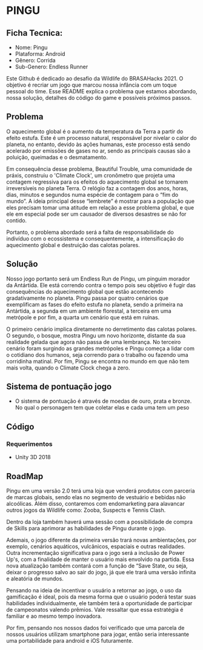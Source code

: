 # PINGU

## Ficha Tecnica:
* Nome: Pingu
* Plataforma: Android
* Gênero: Corrida
* Sub-Genero: Endless Runner

Este Github é dedicado ao desafio da Wildlife do BRASAHacks 2021. O objetivo é recriar um jogo que marcou nossa infância com um toque pessoal do time. Esse README explica o problema que estamos abordando, nossa solução, detalhes do código do game e possíveis próximos passos.

## Problema
   O aquecimento global é o aumento da temperatura da Terra a partir do efeito estufa. Este é um processo natural, responsável por nivelar o calor do planeta, no entanto, devido às ações humanas, este processo está sendo acelerado por emissões de gases no ar, sendo as principais causas são a poluição, queimadas e o desmatamento.

   Em consequência desse problema, Beautiful Trouble, uma comunidade de práxis, construiu o 'Climate Clock', um cronômetro que projeta uma contagem regressiva para os efeitos do aquecimento global se tornarem irreversíveis no planeta Terra. O relógio faz a contagem dos anos, horas, dias, minutos e segundos numa espécie de contagem para o “fim do mundo”. A ideia principal desse “lembrete” é mostrar para a população que eles precisam tomar uma atitude em relação a esse problema global, e que ele em especial pode ser um causador de diversos desastres se não for contido.

   Portanto, o problema abordado será a falta de responsabilidade do indivíduo com o ecossistema e consequentemente, a intensificação do aquecimento global e destruição das calotas polares.

## Solução

   Nosso jogo portanto será um Endless Run de Pingu, um pinguim morador da Antártida. Ele está correndo contra o tempo pois seu objetivo é fugir das consequências do aquecimento global que estão acontecendo gradativamente no planeta. Pingu passa por quatro cenários que exemplificam as fases do efeito estufa no planeta, sendo a primeira na Antártida, a segunda em um ambiente florestal, a terceira em uma metrópole e por fim, a quarta um cenário que  está em ruínas.

   O primeiro cenário implica diretamente no derretimento das calotas polares. O segundo, o bosque, mostra Pingu um novo horizonte, distante da sua realidade gelada que agora não passa de uma lembrança. No terceiro cenário foram surgindo as grandes metrópoles e Pingu começa a lidar com o cotidiano dos humanos, seja correndo para o trabalho ou fazendo uma corridinha matinal. Por fim, Pingu se encontra no mundo em que não tem mais volta, quando o Climate Clock chega a zero.

## Sistema de pontuação jogo
* O sistema de pontuação é através de moedas de ouro, prata e bronze. No qual o personagem tem que coletar elas e cada uma tem um peso

## Código
### Requerimentos
   - Unity 3D 2018

## RoadMap
   Pingu em uma versão 2.0 terá uma loja que venderá produtos com parceria de marcas globais, sendo elas no segmento de vestuário e bebidas não alcoólicas. Além disso, contaremos com endomarketing para alavancar outros jogos da Wildlife como: Zooba, Suspects e Tennis Clash.  

Dentro da loja também haverá uma sessão com a possibilidade de compra de Skills para aprimorar as habilidades de Pingu durante o jogo. 

Ademais, o jogo diferente da primeira versão trará novas ambientações, por exemplo, cenários aquáticos, vulcânicos, espaciais e outras realidades. Outra incrementação significativa para o jogo será a inclusão de Power Up's, com a finalidade de manter o usuário mais envolvido na partida. Essa nova atualização também contará com a função de “Save State, ou seja, deixar o progresso salvo ao sair do jogo, já que ele trará uma versão infinita e aleatória de mundos. 

Pensando na ideia de incentivar o usuário a retornar ao jogo, o uso da gamificação é ideal, pois da mesma forma que o usuário poderá testar suas habilidades individualmente, ele também terá a oportunidade de participar de campeonatos valendo prêmios. Vale ressaltar que essa estratégia é familiar e ao mesmo tempo inovadora. 

Por fim, pensando nos nossos dados foi verificado que uma parcela de nossos usuários utilizam smartphone para jogar, então seria interessante uma portabilidade para android e iOS futuramente. 

